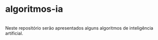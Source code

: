 # algoritmos-ia
</br>
Neste repositório serão apresentados alguns algoritmos de inteligência artificial.
